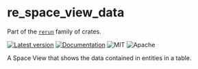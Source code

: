 # re_space_view_data

Part of the [`rerun`](https://github.com/rerun-io/rerun) family of crates.

[![Latest version](https://img.shields.io/crates/v/re_space_view_data.svg)](https://crates.io/crates/re_space_view_data)
[![Documentation](https://docs.rs/re_space_view_data/badge.svg)](https://docs.rs/re_space_view_data)
![MIT](https://img.shields.io/badge/license-MIT-blue.svg)
![Apache](https://img.shields.io/badge/license-Apache-blue.svg)

A Space View that shows the data contained in entities in a table.

